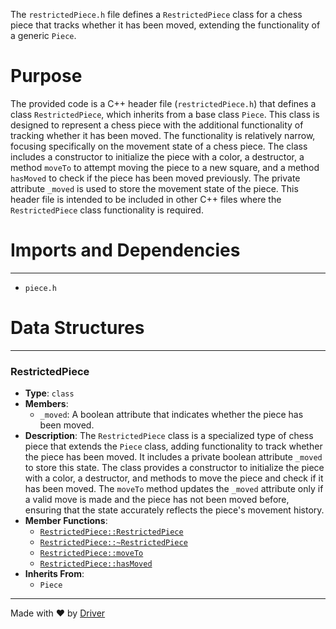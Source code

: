 <!--------------------------------------------------------------------------------->
<!-- IMPORTANT: This file is auto-generated by Driver (https://driver.ai). -------->
<!-- Manual edits may be overwritten on future commits. --------------------------->
<!--------------------------------------------------------------------------------->

The `restrictedPiece.h` file defines a `RestrictedPiece` class for a chess piece that tracks whether it has been moved, extending the functionality of a generic `Piece`.

# Purpose
The provided code is a C++ header file (`restrictedPiece.h`) that defines a class `RestrictedPiece`, which inherits from a base class `Piece`. This class is designed to represent a chess piece with the additional functionality of tracking whether it has been moved. The functionality is relatively narrow, focusing specifically on the movement state of a chess piece. The class includes a constructor to initialize the piece with a color, a destructor, a method `moveTo` to attempt moving the piece to a new square, and a method `hasMoved` to check if the piece has been moved previously. The private attribute `_moved` is used to store the movement state of the piece. This header file is intended to be included in other C++ files where the `RestrictedPiece` class functionality is required.
# Imports and Dependencies

---
- `piece.h`


# Data Structures

---
### RestrictedPiece<!-- {{#data_structure:RestrictedPiece}} -->
- **Type**: `class`
- **Members**:
    - `_moved`: A boolean attribute that indicates whether the piece has been moved.
- **Description**: The `RestrictedPiece` class is a specialized type of chess piece that extends the `Piece` class, adding functionality to track whether the piece has been moved. It includes a private boolean attribute `_moved` to store this state. The class provides a constructor to initialize the piece with a color, a destructor, and methods to move the piece and check if it has been moved. The `moveTo` method updates the `_moved` attribute only if a valid move is made and the piece has not been moved before, ensuring that the state accurately reflects the piece's movement history.
- **Member Functions**:
    - [`RestrictedPiece::RestrictedPiece`](restrictedPiece.cpp.md#RestrictedPieceRestrictedPiece)
    - [`RestrictedPiece::~RestrictedPiece`](restrictedPiece.cpp.md#RestrictedPieceRestrictedPiece)
    - [`RestrictedPiece::moveTo`](restrictedPiece.cpp.md#RestrictedPiecemoveTo)
    - [`RestrictedPiece::hasMoved`](restrictedPiece.cpp.md#RestrictedPiecehasMoved)
- **Inherits From**:
    - `Piece`



---
Made with ❤️ by [Driver](https://www.driver.ai/)